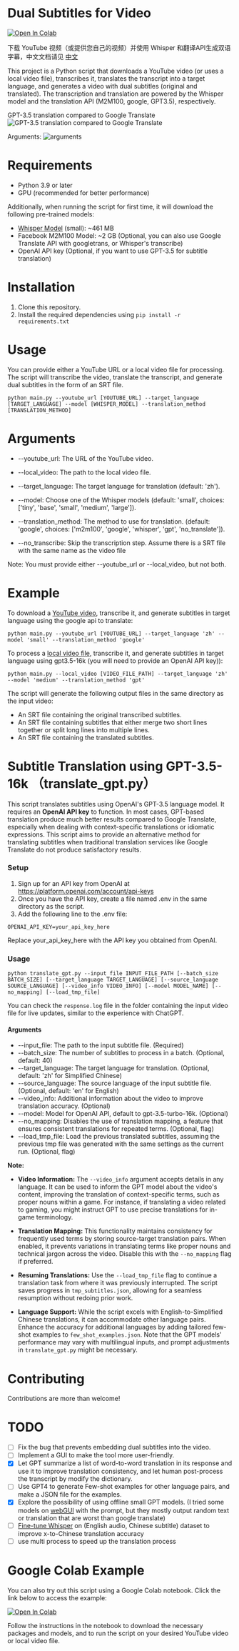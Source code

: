 # Dual Subtitles for Video

[![Open In Colab](https://colab.research.google.com/assets/colab-badge.svg)](https://colab.research.google.com/drive/1XDLFlgew9BzUqNpTv_kq0HNocTNOSekP?usp=sharing)

下载 YouTube 视频（或提供您自己的视频）并使用 Whisper 和翻译API生成双语字幕，中文文档请见 [中文](README_zh.md)

This project is a Python script that downloads a YouTube video (or uses a local video file), transcribes it, translates the transcript into a target language, and generates a video with dual subtitles (original and translated). The transcription and translation are powered by the Whisper model and the translation API (M2M100, google, GPT3.5), respectively.

<!-- Note: Embedding the subtitles into the video is not working yet, due to some bugs causing the font in non-English languages to not be found. For now, it will only generate a dual-language SRT file. -->

GPT-3.5 translation compared to Google Translate
![GPT-3.5 translation compared to Google Translate](assets/google-vs-gpt.png)

Arguments:
![arguments](assets/args.png)


# Requirements

- Python 3.9 or later
- GPU (recommended for better performance)

Additionally, when running the script for first time, it will download the following pre-trained models:

- [Whisper Model](https://github.com/openai/whisper) (small): ~461 MB
- Facebook M2M100 Model: ~2 GB (Optional, you can also use Google Translate API with googletrans, or Whisper's transcribe)
- OpenAI API key (Optional, if you want to use GPT-3.5 for subtitle translation)

# Installation
1. Clone this repository.
2. Install the required dependencies using ``` pip install -r requirements.txt ```

# Usage
You can provide either a YouTube URL or a local video file for processing. The script will transcribe the video, translate the transcript, and generate dual subtitles in the form of an SRT file.

```
python main.py --youtube_url [YOUTUBE_URL] --target_language [TARGET_LANGUAGE] --model [WHISPER_MODEL] --translation_method [TRANSLATION_METHOD]

```
# Arguments

- --youtube_url: The URL of the YouTube video.

- --local_video: The path to the local video file.

- --target_language: The target language for translation (default: 'zh').

- --model: Choose one of the Whisper models (default: 'small', choices: ['tiny', 'base', 'small', 'medium', 'large']).

- --translation_method: The method to use for translation. (default: 'google', choices: ['m2m100', 'google', 'whisper', 'gpt', 'no_translate']).

- --no_transcribe: Skip the transcription step. Assume there is a SRT file with the same name as the video file

Note: You must provide either --youtube_url or --local_video, but not both.

# Example

To download a <u>YouTube video</u>, transcribe it, and generate subtitles in target language using the google api to translate:

```
python main.py --youtube_url [YOUTUBE_URL] --target_language 'zh' --model 'small' --translation_method 'google'
```

To process a <u>local video file</u>, transcribe it, and generate subtitles in target language using gpt3.5-16k (you will need to provide an OpenAI API key)):

```
python main.py --local_video [VIDEO_FILE_PATH] --target_language 'zh' --model 'medium' --translation_method 'gpt'
```


The script will generate the following output files in the same directory as the input video:

- An SRT file containing the original transcribed subtitles.
- An SRT file containing subtitles that either merge two short lines together or split long lines into multiple lines.
- An SRT file containing the translated subtitles.
<!-- - An SRT file containing the combined dual subtitles. -->
<!-- - A video file with embedded dual subtitles (not working yet). -->


# Subtitle Translation using GPT-3.5-16k （translate_gpt.py）

This script translates subtitles using OpenAI's GPT-3.5 language model. It requires an **OpenAI API key** to function. In most cases, GPT-based translation produce much better results compared to Google Translate, especially when dealing with context-specific translations or idiomatic expressions. This script aims to provide an alternative method for translating subtitles when traditional translation services like Google Translate do not produce satisfactory results.



### Setup
1. Sign up for an API key from OpenAI at https://platform.openai.com/account/api-keys
2. Once you have the API key, create a file named .env in the same directory as the script.
3. Add the following line to the .env file:
```
OPENAI_API_KEY=your_api_key_here
```
Replace your_api_key_here with the API key you obtained from OpenAI.

### Usage

```
python translate_gpt.py --input_file INPUT_FILE_PATH [--batch_size BATCH_SIZE] [--target_language TARGET_LANGUAGE] [--source_language SOURCE_LANGUAGE] [--video_info VIDEO_INFO] [--model MODEL_NAME] [--no_mapping] [--load_tmp_file]
```

You can check the `response.log` file in the folder containing the input video file for live updates, similar to the experience with ChatGPT.

#### Arguments

- --input_file: The path to the input subtitle file. (Required)
- --batch_size: The number of subtitles to process in a batch. (Optional, default: 40)
- --target_language: The target language for translation. (Optional, default: 'zh' for Simplified Chinese)
- --source_language: The source language of the input subtitle file. (Optional, default: 'en' for English)
- --video_info: Additional information about the video to improve translation accuracy. (Optional)
- --model: Model for OpenAI API, default to gpt-3.5-turbo-16k. (Optional)
- --no_mapping: Disables the use of translation mapping, a feature that ensures consistent translations for repeated terms. (Optional, flag)
- --load_tmp_file: Load the previous translated subtitles, assuming the previous tmp file was generated with the same settings as the current run. (Optional, flag)

**Note:**

- **Video Information:** The `--video_info` argument accepts details in any language. It can be used to inform the GPT model about the video's content, improving the translation of context-specific terms, such as proper nouns within a game. For instance, if translating a video related to gaming, you might instruct GPT to use precise translations for in-game terminology.

- **Translation Mapping:** This functionality maintains consistency for frequently used terms by storing source-target translation pairs. When enabled, it prevents variations in translating terms like proper nouns and technical jargon across the video. Disable this with the `--no_mapping` flag if preferred.

- **Resuming Translations:** Use the `--load_tmp_file` flag to continue a translation task from where it was previously interrupted. The script saves progress in `tmp_subtitles.json`, allowing for a seamless resumption without redoing prior work.

- **Language Support:** While the script excels with English-to-Simplified Chinese translations, it can accommodate other language pairs. Enhance the accuracy for additional languages by adding tailored few-shot examples to `few_shot_examples.json`. Note that the GPT models' performance may vary with multilingual inputs, and prompt adjustments in `translate_gpt.py` might be necessary.

<!-- [showcase of GPT-3.5 translation](https://www.bilibili.com/video/BV1xv4y1E7ZD/) -->


# Contributing
Contributions are more than welcome!


# TODO
- [ ] Fix the bug that prevents embedding dual subtitles into the video.
- [ ] Implement a GUI to make the tool more user-friendly.
- [x] Let GPT summarize a list of word-to-word translation in its response and use it to improve translation consistency, and let human post-process the transcript by modify the dictionary.
- [ ] Use GPT4 to generate Few-shot examples for other language pairs, and make a JSON file for the examples.
- [x] Explore the possibility of using offline small GPT models. (I tried some models on [webGUI](https://github.com/oobabooga/text-generation-webui) with the prompt, but they mostly output random text or translation that are worst than google translate)
- [ ] [Fine-tune Whisper](https://github.com/jumon/whisper-finetuning) on (English audio, Chinese subtitle) dataset to improve x-to-Chinese translation accuracy
- [ ] use multi process to speed up the translation process
  
# Google Colab Example
You can also try out this script using a Google Colab notebook. Click the link below to access the example:

[![Open In Colab](https://colab.research.google.com/assets/colab-badge.svg)](https://colab.research.google.com/drive/1XDLFlgew9BzUqNpTv_kq0HNocTNOSekP?usp=sharing)


Follow the instructions in the notebook to download the necessary packages and models, and to run the script on your desired YouTube video or local video file.